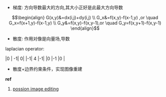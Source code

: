 - 梯度: 方向导数最大的方向,其大小正好是此最大方向导数

$$\begin{align}
G(x,y)&=dx(i,j)+dy(i,j) \\
G_x&=f(x,y)-f(x-1,y) ,or \quad G_x=f(x+1,y)-f(x-1,y) \\
G_y&=f(x,y)-f(x,y-1),or \quad G_y=f(x,y+1)-f(x,y-1)
\end{align}$$

- 散度: 作用对像是向量场,导数

laplacian operator:

|0 | -1| 0|
|-1| 4 |-1|
|0 |-1 |0 |

- 散度+边界约束条件，实现图像重建


**ref**

1. [possion image editing](http://www.ipol.im/pub/art/2016/163/)